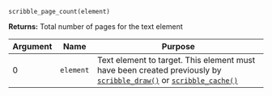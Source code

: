 `scribble_page_count(element)`

**Returns:** Total number of pages for the text element

|Argument|Name     |Purpose                                                               |
|--------|---------|----------------------------------------------------------------------|
|0       |`element`|Text element to target. This element must have been created previously by [`scribble_draw()`](scribble_draw) or [`scribble_cache()`](scribble_cache)|